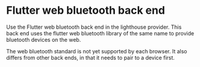 # Flutter web bluetooth back end

Use the Flutter web bluetooth back end in the lighthouse provider. This back end uses the flutter
web bluetooth library of the same name to provide bluetooth devices on the web.

The web bluetooth standard is not yet supported by each browser. It also differs from other back
ends, in that it needs to pair to a device first.
